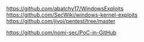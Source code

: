 https://github.com/abatchy17/WindowsExploits  
https://github.com/SecWiki/windows-kernel-exploits  
https://github.com/jivoi/pentest/tree/master

https://github.com/nomi-sec/PoC-in-GitHub

